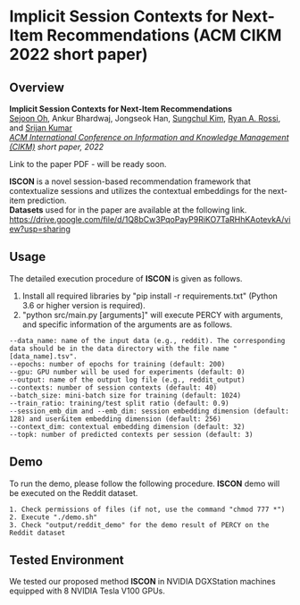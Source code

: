 # Implicit Session Contexts for Next-Item Recommendations (ACM CIKM 2022 short paper)

Overview
---------------
**Implicit Session Contexts for Next-Item Recommendations**  
[Sejoon Oh](https://sejoonoh.github.io/), Ankur Bhardwaj, Jongseok Han, [Sungchul Kim](https://research.adobe.com/person/sungchul-kim/), [Ryan A. Rossi](http://ryanrossi.com/), and [Srijan Kumar](https://www.cc.gatech.edu/~srijan/)  
*[ACM International Conference on Information and Knowledge Management (CIKM)](https://www.cikm2022.org/) short paper, 2022*   

Link to the paper PDF - will be ready soon.

**ISCON** is a novel session-based recommendation framework that contextualize sessions and utilizes the contextual embeddings for the next-item prediction.  
**Datasets** used for in the paper are available at the following link.  
https://drive.google.com/file/d/1Q8bCw3PqoPayP9RiKO7TaRHhKAotevkA/view?usp=sharing

Usage
---------------

The detailed execution procedure of **ISCON** is given as follows.

1) Install all required libraries by "pip install -r requirements.txt" (Python 3.6 or higher version is required).
3) "python src/main.py [arguments]" will execute PERCY with arguments, and specific information of the arguments are as follows.

````
--data_name: name of the input data (e.g., reddit). The corresponding data should be in the data directory with the file name "[data_name].tsv".
--epochs: number of epochs for training (default: 200)
--gpu: GPU number will be used for experiments (default: 0)
--output: name of the output log file (e.g., reddit_output)
--contexts: number of session contexts (default: 40)
--batch_size: mini-batch size for training (default: 1024)
--train_ratio: training/test split ratio (default: 0.9)
--session_emb_dim and --emb_dim: session embedding dimension (default: 128) and user&item embedding dimension (default: 256)
--context_dim: contextual embedding dimension (default: 32)
--topk: number of predicted contexts per session (default: 3)
````

Demo
---------------
To run the demo, please follow the following procedure. **ISCON** demo will be executed on the Reddit dataset.

	1. Check permissions of files (if not, use the command "chmod 777 *")
	2. Execute "./demo.sh"
	3. Check "output/reddit_demo" for the demo result of PERCY on the Reddit dataset
  
Tested Environment
---------------
We tested our proposed method **ISCON** in NVIDIA DGXStation machines equipped with 8 NVIDIA Tesla V100 GPUs.
